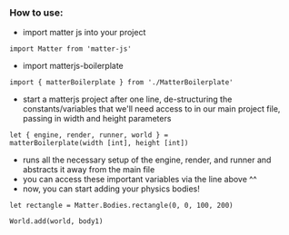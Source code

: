 ### How to use:

- import matter js into your project
```
import Matter from 'matter-js'
```

- import matterjs-boilerplate
```
import { matterBoilerplate } from './MatterBoilerplate'
```

- start a matterjs project after one line, de-structuring the constants/variables that we'll need access to in our main project file, passing in width and height parameters
```
let { engine, render, runner, world } =
matterBoilerplate(width [int], height [int])
```

- runs all the necessary setup of the engine, render, and runner and abstracts it away from the main file
- you can access these important variables via the line above ^^
- now, you can start adding your physics bodies!
```
let rectangle = Matter.Bodies.rectangle(0, 0, 100, 200)

World.add(world, body1)
```
